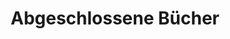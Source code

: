---
title: "Abgeschlossene Bücher"
aliases:
  - "/bookshelves/completed"
enableScrollToTop: true
---